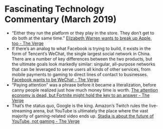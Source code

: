 # Fascinating Technology Commentary (March 2019)

* “Either they run the platform or they play in the store. They don’t get to do both at the same time.” [Elizabeth Warren wants to break up Apple, too - The Verge](https://www.theverge.com/2019/3/9/18257965/elizabeth-warren-break-up-apple-monopoly-antitrust)
* If there’s an analog to what Facebook is trying to build, it exists in the form of Tencent’s WeChat, the single largest social network in China. There are a number of key differences between the two products, but the ultimate goals look markedly similar: singular, all-purpose networks that can be leveraged to serve users all kinds of other services, from mobile payments to gaming to direct lines of contact to businesses. [Facebook wants to be WeChat - The Verge](https://www.theverge.com/2019/3/8/18256226/facebook-wechat-messaging-zuckerberg-strategy)
* “Paying attention” was a phrase before it became a literalization, before canny people realized just how much money time is worth. [The attention economy is dead, but Fortnite might hold the key to an answer - The Verge](https://www.theverge.com/2019/3/3/18246868/attention-economy-fortnite-advertising-user-engagement)
* That’s the status quo, Google is the king. Amazon’s Twitch rules the live-streaming arena, but YouTube is ultimately the place where the vast majority of gaming-related video ends up. [Stadia is about the future of YouTube, not gaming - The Verge](https://www.theverge.com/2019/3/20/18274184/google-stadia-youtube-streaming-future-gaming-cloud)